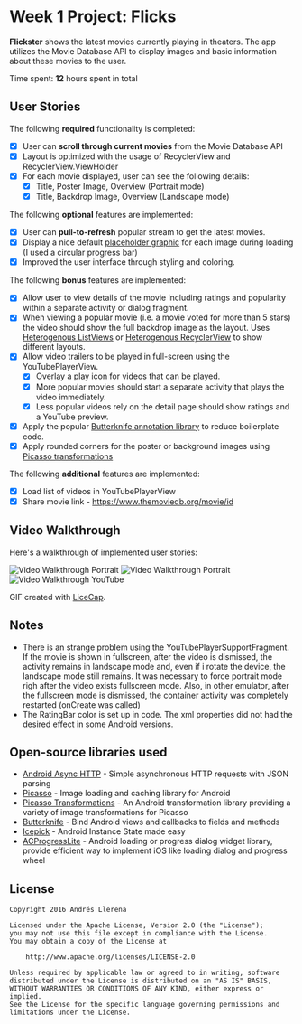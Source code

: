 # Week 1 Project: Flicks

**Flickster** shows the latest movies currently playing in theaters. The app utilizes the Movie Database API to display images and basic information about these movies to the user.

Time spent: **12** hours spent in total

## User Stories

The following **required** functionality is completed:

* [x] User can **scroll through current movies** from the Movie Database API
* [x] Layout is optimized with the usage of RecyclerView and RecyclerView.ViewHolder
* [x] For each movie displayed, user can see the following details:
  * [x] Title, Poster Image, Overview (Portrait mode)
  * [x] Title, Backdrop Image, Overview (Landscape mode)

The following **optional** features are implemented:

* [x] User can **pull-to-refresh** popular stream to get the latest movies.
* [x] Display a nice default [placeholder graphic](http://guides.codepath.com/android/Displaying-Images-with-the-Picasso-Library#configuring-picasso) for each image during loading (I used a circular progress bar)
* [x] Improved the user interface through styling and coloring.

The following **bonus** features are implemented:

* [x] Allow user to view details of the movie including ratings and popularity within a separate activity or dialog fragment.
* [x] When viewing a popular movie (i.e. a movie voted for more than 5 stars) the video should show the full backdrop image as the layout.  Uses [Heterogenous ListViews](http://guides.codepath.com/android/Implementing-a-Heterogenous-ListView) or [Heterogenous RecyclerView](http://guides.codepath.com/android/Heterogenous-Layouts-inside-RecyclerView) to show different layouts.
* [x] Allow video trailers to be played in full-screen using the YouTubePlayerView.
    * [x] Overlay a play icon for videos that can be played.
    * [x] More popular movies should start a separate activity that plays the video immediately.
    * [x] Less popular videos rely on the detail page should show ratings and a YouTube preview.
* [x] Apply the popular [Butterknife annotation library](http://guides.codepath.com/android/Reducing-View-Boilerplate-with-Butterknife) to reduce boilerplate code.
* [x] Apply rounded corners for the poster or background images using [Picasso transformations](https://guides.codepath.com/android/Displaying-Images-with-the-Picasso-Library#other-transformations)

The following **additional** features are implemented:

* [x] Load list of videos in YouTubePlayerView
* [x] Share movie link - https://www.themoviedb.org/movie/id

## Video Walkthrough

Here's a walkthrough of implemented user stories:

<img src='http://i.imgur.com/A3vqUqI.gif' title='Video Walkthrough Portrait' width='' alt='Video Walkthrough Portrait' />

<img src='http://i.imgur.com/7gUE77e.gif' title='Video Walkthrough Portrait' width='' alt='Video Walkthrough Portrait' />

<img src='http://i.imgur.com/hdS9zm7.gif' title='Video Walkthrough YouTube' width='' alt='Video Walkthrough YouTube' />

GIF created with [LiceCap](http://www.cockos.com/licecap/).

## Notes

- There is an strange problem using the YouTubePlayerSupportFragment. If the movie is shown in fullscreen, after the video is dismissed, the activity remains in landscape mode and, even if i rotate the device, the landscape mode still remains. It was necessary to force portrait mode righ after the video exists fullscreen mode. Also, in other emulator, after the fullscreen mode is dismissed, the container activity was completely restarted (onCreate was called)
- The RatingBar color is set up in code. The xml properties did not had the desired effect in some Android versions.

## Open-source libraries used

- [Android Async HTTP](https://github.com/loopj/android-async-http) - Simple asynchronous HTTP requests with JSON parsing
- [Picasso](http://square.github.io/picasso/) - Image loading and caching library for Android
- [Picasso Transformations](https://github.com/wasabeef/picasso-transformations) - An Android transformation library providing a variety of image transformations for Picasso
- [Butterknife](http://jakewharton.github.io/butterknife/) - Bind Android views and callbacks to fields and methods
- [Icepick](https://github.com/frankiesardo/icepick) - Android Instance State made easy
- [ACProgressLite](https://github.com/Cloudist/ACProgressLite) - Android loading or progress dialog widget library, provide efficient way to implement iOS like loading dialog and progress wheel

## License

    Copyright 2016 Andrés Llerena

    Licensed under the Apache License, Version 2.0 (the "License");
    you may not use this file except in compliance with the License.
    You may obtain a copy of the License at

        http://www.apache.org/licenses/LICENSE-2.0

    Unless required by applicable law or agreed to in writing, software
    distributed under the License is distributed on an "AS IS" BASIS,
    WITHOUT WARRANTIES OR CONDITIONS OF ANY KIND, either express or implied.
    See the License for the specific language governing permissions and
    limitations under the License.
